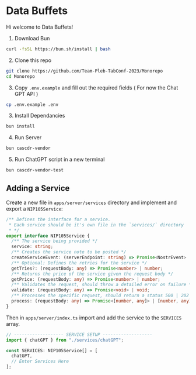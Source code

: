 # Data Buffets

Hi welcome to Data Buffets!

1. Download Bun
```bash
curl -fsSL https://bun.sh/install | bash
```

2. Clone this repo
```bash
git clone https://github.com/Team-Pleb-TabConf-2023/Monorepo
cd Monorepo
```

3. Copy `.env.example` and fill out the required fields ( For now the Chat GPT API )
```bash
cp .env.example .env
```

3. Install Dependancies
```bash
bun install
```

4. Run Server
```bash
bun cascdr-vendor
```

5. Run ChatGPT script in a new terminal
```bash
bun cascdr-vendor-test
```

## Adding a Service
Create a new file in `apps/server/services` directory and implement and export a `NIP105Service`:

```typescript
/** Defines the interface for a service.
 * Each service should be it's own file in the `services/` directory
 * */
export interface NIP105Service {
  /** The service being provided */
  service: string;
  /** Creates the service note to be posted */
  createServiceEvent: (serverEndpoint: string) => Promise<NostrEvent> | NostrEvent;
  /** Optional: Defines the retries for the service */
  getTries?: (requestBody: any) => Promise<number> | number;
  /** Returns the price of the service given the request body */
  getPrice: (requestBody: any) => Promise<number> | number;
  /** Validates the request, should throw a detailed error on failure */
  validate: (requestBody: any) => Promise<void> | void;
  /** Processes the specific request, should return a status 500 | 202 | 200 */
  process: (requestBody: any) => Promise<[number, any]> | [number, any]; //status, response
}
```

Then in `apps/server/index.ts` import and add the service to the `SERVICES` array.

```typescript
// ------------------- SERVICE SETUP -------------------
import { chatGPT } from "./services/chatGPT";

const SERVICES: NIP105Service[] = [
  chatGPT,
  // Enter Services Here
];
```